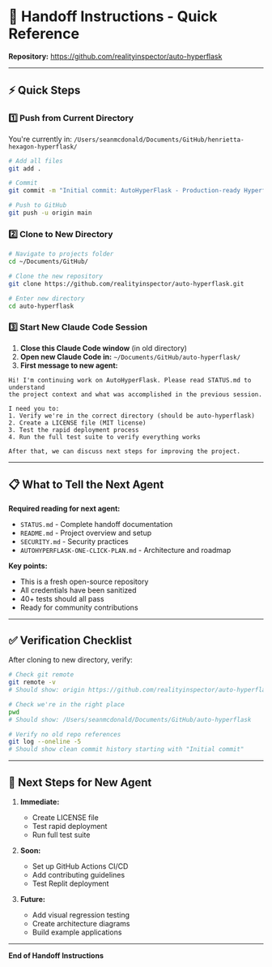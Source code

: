 # 🚀 Handoff Instructions - Quick Reference

**Repository:** https://github.com/realityinspector/auto-hyperflask

---

## ⚡ Quick Steps

### 1️⃣ Push from Current Directory

You're currently in: `/Users/seanmcdonald/Documents/GitHub/henrietta-hexagon-hyperflask/`

```bash
# Add all files
git add .

# Commit
git commit -m "Initial commit: AutoHyperFlask - Production-ready Hyperflask starter template"

# Push to GitHub
git push -u origin main
```

### 2️⃣ Clone to New Directory

```bash
# Navigate to projects folder
cd ~/Documents/GitHub/

# Clone the new repository
git clone https://github.com/realityinspector/auto-hyperflask.git

# Enter new directory
cd auto-hyperflask
```

### 3️⃣ Start New Claude Code Session

1. **Close this Claude Code window** (in old directory)
2. **Open new Claude Code in:** `~/Documents/GitHub/auto-hyperflask/`
3. **First message to new agent:**

```
Hi! I'm continuing work on AutoHyperFlask. Please read STATUS.md to understand
the project context and what was accomplished in the previous session.

I need you to:
1. Verify we're in the correct directory (should be auto-hyperflask)
2. Create a LICENSE file (MIT license)
3. Test the rapid deployment process
4. Run the full test suite to verify everything works

After that, we can discuss next steps for improving the project.
```

---

## 📋 What to Tell the Next Agent

**Required reading for next agent:**
- `STATUS.md` - Complete handoff documentation
- `README.md` - Project overview and setup
- `SECURITY.md` - Security practices
- `AUTOHYPERFLASK-ONE-CLICK-PLAN.md` - Architecture and roadmap

**Key points:**
- This is a fresh open-source repository
- All credentials have been sanitized
- 40+ tests should all pass
- Ready for community contributions

---

## ✅ Verification Checklist

After cloning to new directory, verify:

```bash
# Check git remote
git remote -v
# Should show: origin https://github.com/realityinspector/auto-hyperflask.git

# Check we're in the right place
pwd
# Should show: /Users/seanmcdonald/Documents/GitHub/auto-hyperflask

# Verify no old repo references
git log --oneline -5
# Should show clean commit history starting with "Initial commit"
```

---

## 🎯 Next Steps for New Agent

1. **Immediate:**
   - Create LICENSE file
   - Test rapid deployment
   - Run full test suite

2. **Soon:**
   - Set up GitHub Actions CI/CD
   - Add contributing guidelines
   - Test Replit deployment

3. **Future:**
   - Add visual regression testing
   - Create architecture diagrams
   - Build example applications

---

**End of Handoff Instructions**
